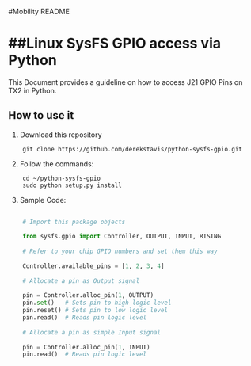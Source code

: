 #Mobility README

##Linux SysFS GPIO access via Python
==================================

This Document provides a guideline on how to access J21 GPIO Pins on TX2 in Python.

## How to use it

1. Download this repository

```shell
    git clone https://github.com/derekstavis/python-sysfs-gpio.git
```

2. Follow the commands:

```shell
    cd ~/python-sysfs-gpio
    sudo python setup.py install
```

3. Sample Code:

```python
    
    # Import this package objects
    
    from sysfs.gpio import Controller, OUTPUT, INPUT, RISING
    
    # Refer to your chip GPIO numbers and set them this way
    
    Controller.available_pins = [1, 2, 3, 4]
    
    # Allocate a pin as Output signal
    
    pin = Controller.alloc_pin(1, OUTPUT)
    pin.set()   # Sets pin to high logic level
    pin.reset() # Sets pin to low logic level
    pin.read()  # Reads pin logic level
    
    # Allocate a pin as simple Input signal
    
    pin = Controller.alloc_pin(1, INPUT)
    pin.read()  # Reads pin logic level

```
